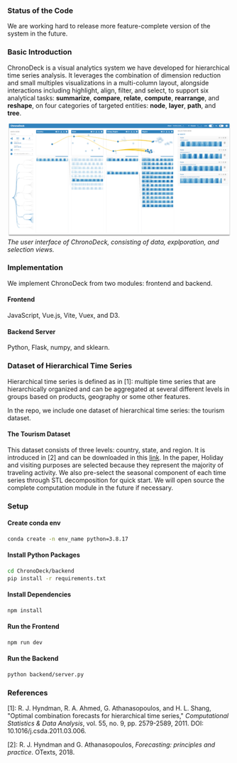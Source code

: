 ### Status of the Code
We are working hard to release more feature-complete version of the system in the future.

### Basic Introduction

ChronoDeck is a visual analytics system we have developed for hierarchical time series analysis. It leverages the combination of dimension reduction and small multiples visualizations in a multi-column layout, alongside interactions including highlight, align, filter, and select, to support six analytical tasks: **summarize**, **compare**, **relate**, **compute**, **rearrange**, and **reshape**, on four categories of targeted entities: **node**, **layer**, **path**, and **tree**.

![ChronoDeck Interface](UI.png)
*The user interface of ChronoDeck, consisting of data, explporation, and selection views.*



### Implementation

We implement ChronoDeck from two modules: frontend and backend. 

  #### Frontend

JavaScript, Vue.js, Vite, Vuex, and D3.

#### Backend Server

Python, Flask, numpy, and sklearn.

### Dataset of Hierarchical Time Series

Hierarchical time series is defined as in [1]: multiple time series that are hierarchically organized and can be aggregated at several different levels in groups based on products, geography or some other features.

In the repo, we include one dataset of hierarchical time series: the tourism dataset.


#### The Tourism Dataset

This dataset consists of three levels: country, state, and region.
It is introduced in [2] and can be downloaded in this [link](https://otexts.com/fpp3/extrafiles/tourism.xlsx).
In the paper, Holiday and visiting purposes are selected because they represent the majority of traveling activity. We also pre-select the seasonal component of each time series through STL decomposition for quick start. 
We will open source the complete computation module in the future if necessary. 

### Setup
#### Create conda env
```bash
conda create -n env_name python=3.8.17
```

#### Install Python Packages
```bash
cd ChronoDeck/backend
pip install -r requirements.txt
```

#### Install Dependencies

```bash
npm install
```

#### Run the Frontend

```bash
npm run dev
```

#### Run the Backend

```bash
python backend/server.py
```

### References

[1]: R. J. Hyndman, R. A. Ahmed, G. Athanasopoulos, and H. L. Shang, "Optimal combination forecasts for hierarchical time series," *Computational Statistics & Data Analysis*, vol. 55, no. 9, pp. 2579-2589, 2011. DOI: 10.1016/j.csda.2011.03.006. 


[2]: R. J. Hyndman and G. Athanasopoulos, *Forecasting: principles and practice*. OTexts, 2018.



